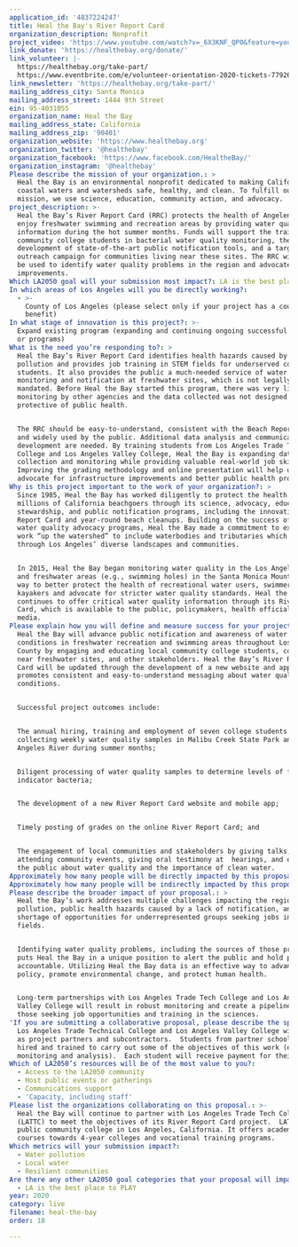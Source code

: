 ```yaml
---
application_id: '4837224247'
title: Heal the Bay's River Report Card
organization_description: Nonprofit
project_video: 'https://www.youtube.com/watch?v=_6X3KNF_QP0&feature=youtu.be'
link_donate: 'https://healthebay.org/donate/'
link_volunteer: |-
  https://healthebay.org/take-part/
  https://www.eventbrite.com/e/volunteer-orientation-2020-tickets-77926966655
link_newsletter: 'https://healthebay.org/take-part/'
mailing_address_city: Santa Monica
mailing_address_street: 1444 9th Street
ein: 95-4031055
organization_name: Heal the Bay
mailing_address_state: California
mailing_address_zip: '90401'
organization_website: 'https://www.healthebay.org'
organization_twitter: '@healthebay'
organization_facebook: 'https://www.facebook.com/HealtheBay/'
organization_instagram: '@healthebay'
Please describe the mission of your organization.: >
  Heal the Bay is an environmental nonprofit dedicated to making California
  coastal waters and watersheds safe, healthy, and clean. To fulfill our
  mission, we use science, education, community action, and advocacy.
project_description: >-
  Heal the Bay’s River Report Card (RRC) protects the health of Angelenos who
  enjoy freshwater swimming and recreation areas by providing water quality
  information during the hot summer months. Funds will support the training of
  community college students in bacterial water quality monitoring, the
  development of state-of-the-art public notification tools, and a targeted
  outreach campaign for communities living near these sites. The RRC will also
  be used to identify water quality problems in the region and advocate for
  improvements.
Which LA2050 goal will your submission most impact?: LA is the best place to LIVE
In which areas of Los Angeles will you be directly working?:
  - >-
    County of Los Angeles (please select only if your project has a countywide
    benefit)
In what stage of innovation is this project?: >-
  Expand existing program (expanding and continuing ongoing successful projects
  or programs)
What is the need you’re responding to?: >
  Heal the Bay’s River Report Card identifies health hazards caused by water
  pollution and provides job training in STEM fields for underserved college
  students. It also provides the public a much-needed service of water quality
  monitoring and notification at freshwater sites, which is not legally
  mandated. Before Heal the Bay started this program, there was very little
  monitoring by other agencies and the data collected was not designed to be
  protective of public health.


  The RRC should be easy-to-understand, consistent with the Beach Report Card,
  and widely used by the public. Additional data analysis and communications
  development are needed. By training students from Los Angeles Trade Technical
  College and Los Angeles Valley College, Heal the Bay is expanding data
  collection and monitoring while providing valuable real-world job skills.
  Improving the grading methodology and online presentation will help us
  advocate for infrastructure improvements and better public health protections
Why is this project important to the work of your organization?: >
  Since 1985, Heal the Bay has worked diligently to protect the health of
  millions of California beachgoers through its science, advocacy, education,
  stewardship, and public notification programs, including the innovative Beach
  Report Card and year-round beach cleanups. Building on the success of its
  water quality advocacy programs, Heal the Bay made a commitment to expand its
  work “up the watershed” to include waterbodies and tributaries which run
  through Los Angeles’ diverse landscapes and communities.


  In 2015, Heal the Bay began monitoring water quality in the Los Angeles River
  and freshwater areas (e.g., swimming holes) in the Santa Monica Mountains as a
  way to better protect the health of recreational water users, swimmers and
  kayakers and advocate for stricter water quality standards. Heal the Bay
  continues to offer critical water quality information through its River Report
  Card, which is available to the public, policymakers, health officials and
  media.
Please explain how you will define and measure success for your project.: >
  Heal the Bay will advance public notification and awareness of water quality
  conditions in freshwater recreation and swimming areas throughout Los Angeles
  County by engaging and educating local community college students, communities
  near freshwater sites, and other stakeholders. Heal the Bay’s River Report
  Card will be updated through the development of a new website and app that
  promotes consistent and easy-to-understand messaging about water quality
  conditions.


  Successful project outcomes include:


  The annual hiring, training and employment of seven college students
  collecting weekly water quality samples in Malibu Creek State Park and the Los
  Angeles River during summer months;


  Diligent processing of water quality samples to determine levels of fecal
  indicator bacteria;


  The development of a new River Report Card website and mobile app;


  Timely posting of grades on the online River Report Card; and


  The engagement of local communities and stakeholders by giving talks,
  attending community events, giving oral testimony at  hearings, and educating
  the public about water quality and the importance of clean water.
Approximately how many people will be directly impacted by this proposal?: '25'
Approximately how many people will be indirectly impacted by this proposal?: '60000'
Please describe the broader impact of your proposal.: >
  Heal the Bay’s work addresses multiple challenges impacting the region: water
  pollution, public health hazards caused by a lack of notification, and a
  shortage of opportunities for underrepresented groups seeking jobs in STEM
  fields. 


  Identifying water quality problems, including the sources of those problems,
  puts Heal the Bay in a unique position to alert the public and hold polluters
  accountable. Utilizing Heal the Bay data is an effective way to advance
  policy, promote environmental change, and protect human health. 


  Long-term partnerships with Los Angeles Trade Tech College and Los Angeles
  Valley College will result in robust monitoring and create a pipeline for
  those seeking job opportunities and training in the sciences.
'If you are submitting a collaborative proposal, please describe the specific role of partner organizations in the project.': >-
  Los Angeles Trade Technical College and Los Angeles Valley College will serve
  as project partners and subcontractors.  Students from partner schools will be
  hired and trained to carry out some of the objectives of this work (e.g.,
  monitoring and analysis).  Each student will receive payment for their work. 
Which of LA2050’s resources will be of the most value to you?:
  - Access to the LA2050 community
  - Host public events or gatherings
  - Communications support
  - 'Capacity, including staff'
Please list the organizations collaborating on this proposal.: >-
  Heal the Bay will continue to partner with Los Angeles Trade Tech College
  (LATTC) to meet the objectives of its River Report Card project.  LATTC is a
  public community college in Los Angeles, California. It offers academic
  courses towards 4-year colleges and vocational training programs. 
Which metrics will your submission impact?:
  - Water pollution
  - Local water
  - Resilient communities
Are there any other LA2050 goal categories that your proposal will impact?:
  - LA is the best place to PLAY
year: 2020
category: live
filename: heal-the-bay
order: 18

---
```

